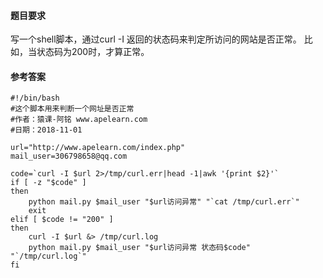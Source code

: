#### 题目要求
写一个shell脚本，通过curl -I 返回的状态码来判定所访问的网站是否正常。
比如，当状态码为200时，才算正常。


#### 参考答案
```
#!/bin/bash
#这个脚本用来判断一个网址是否正常
#作者：猿课-阿铭 www.apelearn.com
#日期：2018-11-01

url="http://www.apelearn.com/index.php"
mail_user=306798658@qq.com

code=`curl -I $url 2>/tmp/curl.err|head -1|awk '{print $2}'`
if [ -z "$code" ]
then
    python mail.py $mail_user "$url访问异常" "`cat /tmp/curl.err`"
    exit
elif [ $code != "200" ]
then
    curl -I $url &> /tmp/curl.log
    python mail.py $mail_user "$url访问异常 状态码$code" "`/tmp/curl.log`" 
fi

```
